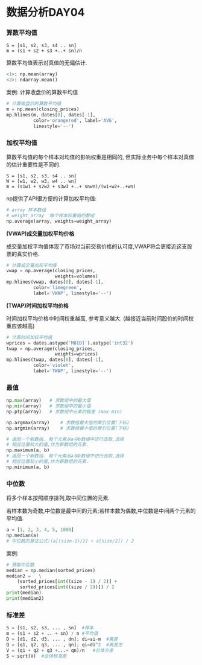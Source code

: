 # 数据分析DAY04

### 算数平均值

```
S = [s1, s2, s3, s4 .. sn]
m = (s1 + s2 + s3 +..+ sn)/n
```

算数平均值表示对真值的无偏估计.

```python
<1>: np.mean(array)
<2>: ndarray.mean()
```

案例: 计算收盘价的算数平均值

```python
# 计算收盘价的算数平均值
m = np.mean(closing_prices)
mp.hlines(m, dates[0], dates[-1],
          color='orangered', label='AVG',
          linestyle='--')
```

### 加权平均值

算数平均值的每个样本对均值的影响权重是相同的, 但实际业务中每个样本对真值的估计重要性是不同的.

```
S = [s1, s2, s3, s4 .. sn]
W = [w1, w2, w3, w4 .. wn]
m = (s1w1 + s2w2 + s3w3 +..+ snwn)/(w1+w2+..+wn)
```

np提供了API很方便的计算加权平均值:

```python
# array 样本数组
# weight_array  每个样本权重值的数组
np.average(array, weights=weight_array)
```

**(VWAP)成交量加权平均价格**

成交量加权平均值体现了市场对当前交易价格的认可度,VWAP将会更接近这支股票的真实价格.

```python
# 计算成交量加权平均值
vwap = np.average(closing_prices,
                  weights=volumes)
mp.hlines(vwap, dates[0], dates[-1],
          color='limegreen',
          label='VWAP', linestyle='--')
```

**(TWAP)时间加权平均价格**

时间加权平均价格中时间权重越高, 参考意义越大. (越接近当前时间股价的时间权重应该越高)

```python
# 计算时间加权平均值
wprices = dates.astype('M8[D]').astype('int32')
twap = np.average(closing_prices,
                  weights=wprices)
mp.hlines(twap, dates[0], dates[-1],
          color='violet',
          label='TWAP', linestyle='--')
```

### 最值

```python
np.max(array)	# 求数组中的最大值
np.min(array)	# 求数组中的最小值
np.ptp(array)	# 求数组中元素的极差 (max-min)
```

```python
np.argmax(array)	# 求数组最大值的索引位置(下标)
np.argmin(array)	# 求数组最小值的索引位置(下标)
```

```python
# 返回一个新数组. 每个元素从a与b数组中进行选取,选择
# 相应位置较大的值,作为新数组的元素.
np.maximum(a, b)	
# 返回一个新数组. 每个元素从a与b数组中进行选取,选择
# 相应位置较小的值,作为新数组的元素.
np.minimum(a, b)
```

### 中位数

将多个样本按照顺序排列,取中间位置的元素. 

若样本数为奇数,中位数是最中间的元素;若样本数为偶数,中位数是中间两个元素的平均值.

```python
a = [1, 2, 3, 4, 5, 1000]
np.median(a)
# 中位数的算法公式:(a[(size-1)/2] + a[size/2]) / 2
```

案例:

```python
# 获取中位数
median = np.median(sorted_prices)
median2 =   \
    (sorted_prices[int((size - 1) / 2)] +
     sorted_prices[int((size / 2))]) / 2
print(median)
print(median2)
```

### 标准差

```python
S = [s1, s2, s3, ... , sn]	#样本
m = (s1 + s2 + .. + sn) / n #平均值
D = [d1, d2, d3, ... , dn]; di=si-m  #离差
Q = [q1, q2, q3, ... , qn]; qi=di^2  #离差方
V = (q1 + q2 + q3 +...+ qn)/n	#总体方差
S = sqrt(V)	 #总体标准差
```















